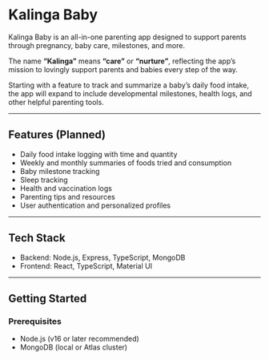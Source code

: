 # Kalinga Baby

Kalinga Baby is an all-in-one parenting app designed to support parents through pregnancy, baby care, milestones, and more.

The name **“Kalinga”** means **“care”** or **“nurture”**, reflecting the app’s mission to lovingly support parents and babies every step of the way.

Starting with a feature to track and summarize a baby’s daily food intake, the app will expand to include developmental milestones, health logs, and other helpful parenting tools.

---

## Features (Planned)

- Daily food intake logging with time and quantity  
- Weekly and monthly summaries of foods tried and consumption  
- Baby milestone tracking  
- Sleep tracking
- Health and vaccination logs  
- Parenting tips and resources  
- User authentication and personalized profiles

---

## Tech Stack

- Backend: Node.js, Express, TypeScript, MongoDB
- Frontend: React, TypeScript, Material UI

---

## Getting Started

### Prerequisites

- Node.js (v16 or later recommended)  
- MongoDB (local or Atlas cluster)
